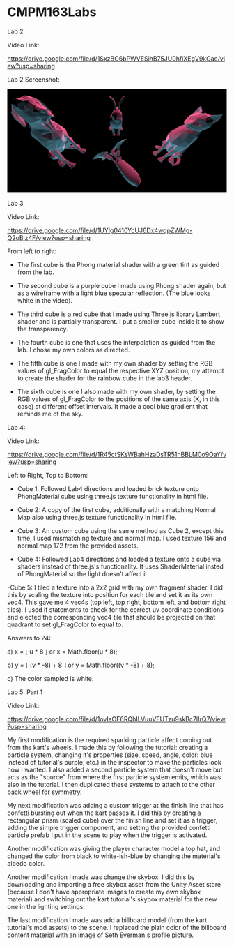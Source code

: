 # CMPM163Labs

Lab 2

Video Link:

https://drive.google.com/file/d/1SxzBG6bPWVESihB75JU0hfiXEgV9kGae/view?usp=sharing

Lab 2 Screenshot:

![](images/lab2screenshot.png)


Lab 3

Video Link:

https://drive.google.com/file/d/1UYIg0410YcUJ6Dx4wqpZWMg-Q2oBlz4F/view?usp=sharing

From left to right:

- The first cube is the Phong material shader with a green tint as guided from the lab.

- The second cube is a purple cube I made using Phong shader again, but as a wireframe with a light blue specular reflection. (The blue looks white in the video).

- The third cube is a red cube that I made using Three.js library Lambert shader and is partially transparent. I put a smaller cube inside it to show the transparency.

- The fourth cube is one that uses the interpolation as guided from the lab. I chose my own colors as directed.

- The fifth cube is one I made with my own shader by setting the RGB values of gl_FragColor to equal the respective XYZ position, my attempt to create the shader for the rainbow cube in the lab3 header.

- The sixth cube is one I also made with my own shader, by setting the RGB values of gl_FragColor to the positions of the same axis (X, in this case) at different offset intervals. It made a cool blue gradient that reminds me of the sky.


Lab 4:

Video Link:

https://drive.google.com/file/d/1R45ctSKsWBahHzaDsTR51nBBLM0o9OaY/view?usp=sharing

Left to Right, Top to Bottom:

 - Cube 1: Followed Lab4 directions and loaded brick texture onto PhongMaterial cube using three.js texture functionality in html file.
 
 - Cube 2: A copy of the first cube, additionally with a matching Normal Map also using three.js texture functionality in html file.
 
 - Cube 3: An custom cube using the same method as Cube 2, except this time, I used mismatching texture and normal map. I used texture 156 and normal map 172 from the provided assets.
 
 - Cube 4: Followed Lab4 directions and loaded a texture onto a cube via shaders instead of three.js's functionality. It uses ShaderMaterial insted of PhongMaterial so the light doesn't affect it.
 
 -Cube 5: I tiled a texture into a 2x2 grid with my own fragment shader. I did this by scaling the texture into position for each tile and set it as its own vec4. This gave me 4 vec4s (top left, top right, bottom left, and bottom right tiles). I used if statements to check for the correct uv coordinate conditions and elected the corresponding vec4 tile that should be projected on that quadrant to set gl_FragColor to equal to. 

Answers to 24:

a) x = ⌊ u * 8 ⌋  or  x = Math.floor(u * 8);

b) y = ⌊ (v * -8) + 8 ⌋  or  y = Math.floor((v * -8) + 8);

c) The color sampled is white.


Lab 5: Part 1

Video Link:

https://drive.google.com/file/d/1ovIaOF6RQhILVuuVFUTzu9skBc7lIrQ7/view?usp=sharing

My first modification is the required sparking particle affect coming out from the kart's wheels. I made this by following the tutorial: creating a particle system, changing it's properties (size, speed, angle, color: blue instead of tutorial's purple, etc.) in the inspector to make the particles look how I wanted. I also added a second particle system that doesn't move but acts as the "source" from where the first particle system emits, which was also in the tutorial. I then duplicated these systems to attach to the other back wheel for symmetry.

My next modification was adding a custom trigger at the finish line that has confetti bursting out when the kart passes it. I did this by creating a rectangular prism (scaled cube) over the finish line and set it as a trigger, adding the simple trigger component, and setting the provided confetti particle prefab I put in the scene to play when the trigger is activated.

Another modification was giving the player character model a top hat, and changed the color from black to white-ish-blue by changing the material's albedo color.

Another modification I made was change the skybox. I did this by downloading and importing a free skybox asset from the Unity Asset store (because I don't have appropriate images to create my own skybox material) and switching out the kart tutorial's skybox material for the new one in the lighting settings. 

The last modification I made was add a billboard model (from the kart tutorial's mod assets) to the scene. I replaced the plain color of the billboard content material with an image of Seth Everman's profile picture.
